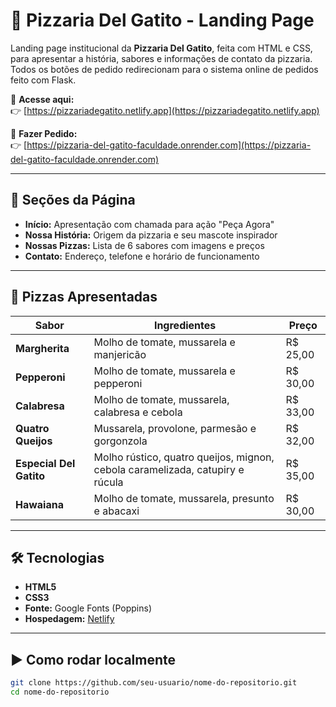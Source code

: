 # 🍕 Pizzaria Del Gatito - Landing Page

Landing page institucional da **Pizzaria Del Gatito**, feita com HTML e CSS, para apresentar a história, sabores e informações de contato da pizzaria. Todos os botões de pedido redirecionam para o sistema online de pedidos feito com Flask.

🔗 **Acesse aqui:**  
👉 [https://pizzariadegatito.netlify.app](https://pizzariadegatito.netlify.app)

🎯 **Fazer Pedido:**  
👉 [https://pizzaria-del-gatito-faculdade.onrender.com](https://pizzaria-del-gatito-faculdade.onrender.com)

---

## 📌 Seções da Página

- **Início:** Apresentação com chamada para ação "Peça Agora"
- **Nossa História:** Origem da pizzaria e seu mascote inspirador
- **Nossas Pizzas:** Lista de 6 sabores com imagens e preços
- **Contato:** Endereço, telefone e horário de funcionamento

---

## 🍕 Pizzas Apresentadas

|          Sabor          |                         Ingredientes                                          |    Preço  |
|-------------------------|-------------------------------------------------------------------------------|-----------|
| **Margherita**          | Molho de tomate, mussarela e manjericão                                       | R$ 25,00  |
| **Pepperoni**           | Molho de tomate, mussarela e pepperoni                                        | R$ 30,00  |
| **Calabresa**           | Molho de tomate, mussarela, calabresa e cebola                                | R$ 33,00  |
| **Quatro Queijos**      | Mussarela, provolone, parmesão e gorgonzola                                   | R$ 32,00  |
| **Especial Del Gatito** | Molho rústico, quatro queijos, mignon, cebola caramelizada, catupiry e rúcula | R$ 35,00  |
| **Hawaiana**            | Molho de tomate, mussarela, presunto e abacaxi                                | R$ 30,00  |

---

## 🛠️ Tecnologias

- **HTML5**
- **CSS3**
- **Fonte:** Google Fonts (Poppins)
- **Hospedagem:** [Netlify](https://www.netlify.com)

---

## ▶️ Como rodar localmente

```bash
git clone https://github.com/seu-usuario/nome-do-repositorio.git
cd nome-do-repositorio
